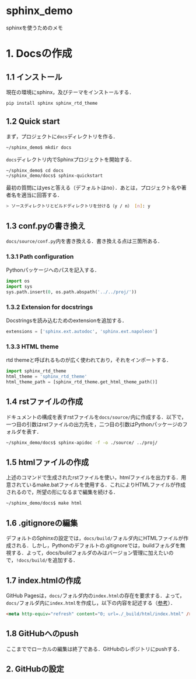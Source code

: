 
# sphinx_demo

sphinxを使うためのメモ

# 1. Docsの作成

## 1.1 インストール

現在の環境にsphinx，及びテーマをインストールする．

```bash
pip install sphinx sphinx_rtd_theme
```

## 1.2 Quick start

まず，プロジェクトに`docs`ディレクトリを作る．

```bash
~/sphinx_demo$ mkdir docs
```

`docs`ディレクトリ内でSphinxプロジェクトを開始する．

```bash
~/sphinx_demo$ cd docs
~/sphinx_demo/docs$ sphinx-quickstart
```

最初の質問にはyesと答える（デフォルトはno）．あとは，プロジェクト名や著者名を適当に回答する．

```bash
> ソースディレクトリとビルドディレクトリを分ける（y / n） [n]: y
```

## 1.3 conf.pyの書き換え

`docs/source/conf.py`内を書き換える．書き換える点は三箇所ある．

### 1.3.1 Path configuration

Pythonパッケージへのパスを記入する．

```python
import os
import sys
sys.path.insert(0, os.path.abspath('../../proj/'))
```

### 1.3.2 Extension for docstrings

Docstringsを読み込むためのextensionを追加する．

```python
extensions = ['sphinx.ext.autodoc', 'sphinx.ext.napoleon']
```

### 1.3.3 HTML theme

rtd themeと呼ばれるものが広く使われており，それをインポートする．

```python
import sphinx_rtd_theme
html_theme = 'sphinx_rtd_theme'
html_theme_path = [sphinx_rtd_theme.get_html_theme_path()]
```

## 1.4 rstファイルの作成

ドキュメントの構成を表すrstファイルを`docs/source/`内に作成する．以下で，一つ目の引数はrstファイルの出力先を，二つ目の引数はPythonパッケージのフォルダを表す．

```bash
~/sphinx_demo/docs$ sphinx-apidoc -f -o ./source/ ../proj/
```

## 1.5 htmlファイルの作成

上述のコマンドで生成されたrstファイルを使い，htmlファイルを出力する．用意されているmake.batファイルを使用する．これによりHTMLファイルが作成されるので，所望の形になるまで編集を続ける．

```bash
~/sphinx_demo/docs$ make html
```

## 1.6 .gitignoreの編集

デフォルトのSphinxの設定では，`docs/build/`フォルダ内にHTMLファイルが作成される．しかし，Pythonのデフォルトの.gitignoreでは，buildフォルダを無視する．よって，docs/buildフォルダのみはバージョン管理に加えたいので，`!docs/build/`を追加する．

## 1.7 index.htmlの作成

GitHub Pagesは，`docs/`フォルダ内の`index.html`の存在を要求する．よって，`docs/`フォルダ内に`index.html`を作成し，以下の内容を記述する（[参考](https://github.com/sphinx-doc/sphinx/issues/3382#issuecomment-409068915)）．

```html
<meta http-equiv="refresh" content="0; url=./_build/html/index.html" />
```

## 1.8 GitHubへのpush

ここまででローカルの編集は終了である．GitHubのレポジトリにpushする．

## 2. GitHubの設定
